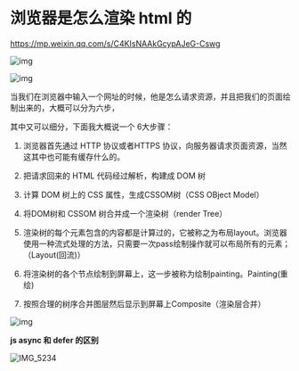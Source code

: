 # 浏览器是怎么渲染 html 的

https://mp.weixin.qq.com/s/C4KIsNAAkGcypAJeG-Cswg



![img](https://mmbiz.qpic.cn/mmbiz_png/gicdSwTiccre3MZjscrFiaGqSuZlqjEFHiaU6xm2yGtPdnLibZYMbeTYjUsutq00GBOVEibptbncPKuWWYNkF16h8iamQ/640?wx_fmt=png&tp=webp&wxfrom=5&wx_lazy=1&wx_co=1)



![img](https://mmbiz.qpic.cn/mmbiz_png/gicdSwTiccre3MZjscrFiaGqSuZlqjEFHiaU6xm2yGtPdnLibZYMbeTYjUsutq00GBOVEibptbncPKuWWYNkF16h8iamQ/640?wx_fmt=png&tp=webp&wxfrom=5&wx_lazy=1&wx_co=1)



当我们在浏览器中输入一个网址的时候，他是怎么请求资源，并且把我们的页面绘制出来的，大概可以分为六步，

其中又可以细分，下面我大概说一个 6大步骤：

1. 浏览器首先通过 HTTP 协议或者HTTPS 协议，向服务器请求页面资源，当然这其中也可能有缓存什么的。

2. 把请求回来的 HTML 代码经过解析，构建成 DOM 树
3. 计算 DOM 树上的 CSS 属性，生成CSSOM树（CSS OBject Model）
4. 将DOM树和 CSSOM 树合并成一个渲染树（render Tree）
5. 渲染树的每个元素包含的内容都是计算过的，它被称之为布局layout。浏览器使用一种流式处理的方法，只需要一次pass绘制操作就可以布局所有的元素；（Layout(回流)）
6. 将渲染树的各个节点绘制到屏幕上，这一步被称为绘制painting。Painting(重绘)
7. 按照合理的树序合并图层然后显示到屏幕上Composite（渲染层合并）

![img](https://mmbiz.qpic.cn/mmbiz_png/gicdSwTiccre3MZjscrFiaGqSuZlqjEFHiaUuG5V0rSSjGIp4yGnkJRTfTpcjH5n5fP808Jp8SQmGMlF9hYHfgcSLw/640?wx_fmt=png&tp=webp&wxfrom=5&wx_lazy=1&wx_co=1)



**js async 和 defer 的区别**

![IMG_5234](/Users/liuqiang/Downloads/IMG_5234.PNG)